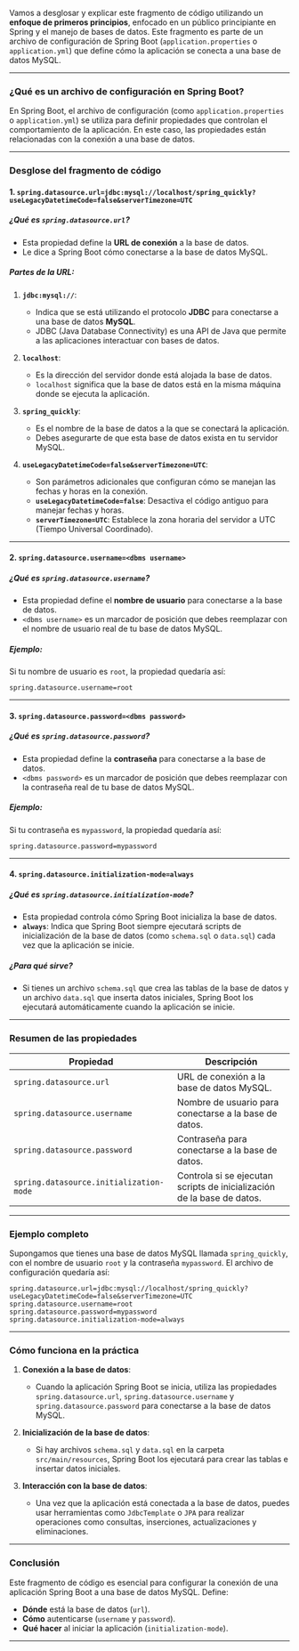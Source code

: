Vamos a desglosar y explicar este fragmento de código utilizando un **enfoque de primeros principios**, enfocado en un público principiante en Spring y el manejo de bases de datos. Este fragmento es parte de un archivo de configuración de Spring Boot (`application.properties` o `application.yml`) que define cómo la aplicación se conecta a una base de datos MySQL.

---

### **¿Qué es un archivo de configuración en Spring Boot?**
En Spring Boot, el archivo de configuración (como `application.properties` o `application.yml`) se utiliza para definir propiedades que controlan el comportamiento de la aplicación. En este caso, las propiedades están relacionadas con la conexión a una base de datos.

---

### **Desglose del fragmento de código**

#### **1. `spring.datasource.url=jdbc:mysql://localhost/spring_quickly?useLegacyDatetimeCode=false&serverTimezone=UTC`**

##### **¿Qué es `spring.datasource.url`?**
- Esta propiedad define la **URL de conexión** a la base de datos.
- Le dice a Spring Boot cómo conectarse a la base de datos MySQL.

##### **Partes de la URL**:
1. **`jdbc:mysql://`**:
    - Indica que se está utilizando el protocolo **JDBC** para conectarse a una base de datos **MySQL**.
    - JDBC (Java Database Connectivity) es una API de Java que permite a las aplicaciones interactuar con bases de datos.

2. **`localhost`**:
    - Es la dirección del servidor donde está alojada la base de datos.
    - `localhost` significa que la base de datos está en la misma máquina donde se ejecuta la aplicación.

3. **`spring_quickly`**:
    - Es el nombre de la base de datos a la que se conectará la aplicación.
    - Debes asegurarte de que esta base de datos exista en tu servidor MySQL.

4. **`useLegacyDatetimeCode=false&serverTimezone=UTC`**:
    - Son parámetros adicionales que configuran cómo se manejan las fechas y horas en la conexión.
    - **`useLegacyDatetimeCode=false`**: Desactiva el código antiguo para manejar fechas y horas.
    - **`serverTimezone=UTC`**: Establece la zona horaria del servidor a UTC (Tiempo Universal Coordinado).

---

#### **2. `spring.datasource.username=<dbms username>`**

##### **¿Qué es `spring.datasource.username`?**
- Esta propiedad define el **nombre de usuario** para conectarse a la base de datos.
- `<dbms username>` es un marcador de posición que debes reemplazar con el nombre de usuario real de tu base de datos MySQL.

##### **Ejemplo**:
Si tu nombre de usuario es `root`, la propiedad quedaría así:
```properties
spring.datasource.username=root
```

---

#### **3. `spring.datasource.password=<dbms password>`**

##### **¿Qué es `spring.datasource.password`?**
- Esta propiedad define la **contraseña** para conectarse a la base de datos.
- `<dbms password>` es un marcador de posición que debes reemplazar con la contraseña real de tu base de datos MySQL.

##### **Ejemplo**:
Si tu contraseña es `mypassword`, la propiedad quedaría así:
```properties
spring.datasource.password=mypassword
```

---

#### **4. `spring.datasource.initialization-mode=always`**

##### **¿Qué es `spring.datasource.initialization-mode`?**
- Esta propiedad controla cómo Spring Boot inicializa la base de datos.
- **`always`**: Indica que Spring Boot siempre ejecutará scripts de inicialización de la base de datos (como `schema.sql` o `data.sql`) cada vez que la aplicación se inicie.

##### **¿Para qué sirve?**
- Si tienes un archivo `schema.sql` que crea las tablas de la base de datos y un archivo `data.sql` que inserta datos iniciales, Spring Boot los ejecutará automáticamente cuando la aplicación se inicie.

---

### **Resumen de las propiedades**

| Propiedad                              | Descripción                                                                 |
|----------------------------------------|-----------------------------------------------------------------------------|
| `spring.datasource.url`                | URL de conexión a la base de datos MySQL.                                   |
| `spring.datasource.username`           | Nombre de usuario para conectarse a la base de datos.                       |
| `spring.datasource.password`           | Contraseña para conectarse a la base de datos.                              |
| `spring.datasource.initialization-mode`| Controla si se ejecutan scripts de inicialización de la base de datos.      |

---

### **Ejemplo completo**

Supongamos que tienes una base de datos MySQL llamada `spring_quickly`, con el nombre de usuario `root` y la contraseña `mypassword`. El archivo de configuración quedaría así:

```properties
spring.datasource.url=jdbc:mysql://localhost/spring_quickly?useLegacyDatetimeCode=false&serverTimezone=UTC
spring.datasource.username=root
spring.datasource.password=mypassword
spring.datasource.initialization-mode=always
```

---

### **Cómo funciona en la práctica**

1. **Conexión a la base de datos**:
    - Cuando la aplicación Spring Boot se inicia, utiliza las propiedades `spring.datasource.url`, `spring.datasource.username` y `spring.datasource.password` para conectarse a la base de datos MySQL.

2. **Inicialización de la base de datos**:
    - Si hay archivos `schema.sql` y `data.sql` en la carpeta `src/main/resources`, Spring Boot los ejecutará para crear las tablas e insertar datos iniciales.

3. **Interacción con la base de datos**:
    - Una vez que la aplicación está conectada a la base de datos, puedes usar herramientas como `JdbcTemplate` o `JPA` para realizar operaciones como consultas, inserciones, actualizaciones y eliminaciones.

---

### **Conclusión**
Este fragmento de código es esencial para configurar la conexión de una aplicación Spring Boot a una base de datos MySQL. Define:
- **Dónde** está la base de datos (`url`).
- **Cómo** autenticarse (`username` y `password`).
- **Qué hacer** al iniciar la aplicación (`initialization-mode`).

---